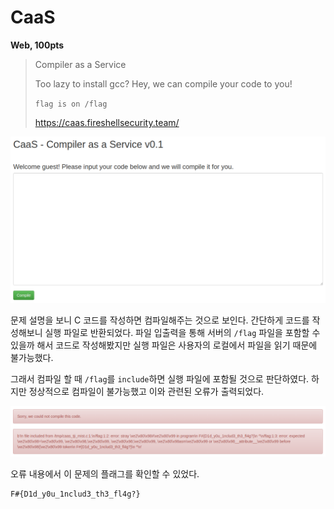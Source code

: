# CaaS
**Web, 100pts**
> Compiler as a Service
>
> Too lazy to install gcc? Hey, we can compile your code to you!
>
> `flag is on /flag`
>
> https://caas.fireshellsecurity.team/

![Main](main.png)

문제 설명을 보니 C 코드를 작성하면 컴파일해주는 것으로 보인다. 간단하게 코드를 작성해보니 실행 파일로 반환되었다. 파일 입출력을 통해 서버의 `/flag` 파일을 포함할 수 있을까 해서 코드로 작성해봤지만 실행 파일은 사용자의 로컬에서 파일을 읽기 때문에 불가능했다.

그래서 컴파일 할 때 `/flag`를 `include`하면 실행 파일에 포함될 것으로 판단하였다. 하지만 정상적으로 컴파일이 불가능했고 이와 관련된 오류가 출력되었다.

![Error](error.png)

오류 내용에서 이 문제의 플래그를 확인할 수 있었다.

```
F#{D1d_y0u_1nclud3_th3_fl4g?}
```